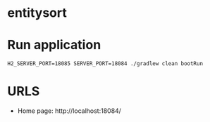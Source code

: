 # entitysort

# Run application
```
H2_SERVER_PORT=18085 SERVER_PORT=18084 ./gradlew clean bootRun
```

# URLS
- Home page: http://localhost:18084/
